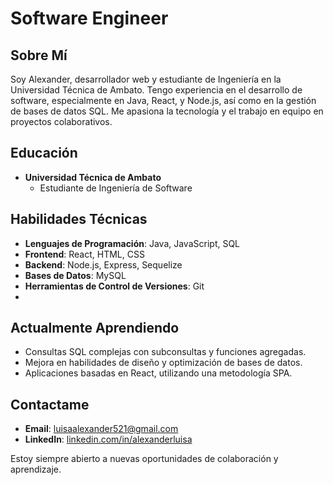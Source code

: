 # Software Engineer

## Sobre Mí
Soy Alexander, desarrollador web y estudiante de Ingeniería en la Universidad Técnica de Ambato. Tengo experiencia en el desarrollo de software, especialmente en Java, React, y Node.js, así como en la gestión de bases de datos SQL. Me apasiona la tecnología y el trabajo en equipo en proyectos colaborativos.

## Educación
- **Universidad Técnica de Ambato**
  - Estudiante de Ingeniería de Software

## Habilidades Técnicas
- **Lenguajes de Programación**: Java, JavaScript, SQL
- **Frontend**: React, HTML, CSS
- **Backend**: Node.js, Express, Sequelize
- **Bases de Datos**: MySQL
- **Herramientas de Control de Versiones**: Git
- 
## Actualmente Aprendiendo
- Consultas SQL complejas con subconsultas y funciones agregadas.
- Mejora en habilidades de diseño y optimización de bases de datos.
- Aplicaciones basadas en React, utilizando una metodología SPA.

## Contactame
- **Email**: luisaalexander521@gmail.com
- **LinkedIn**: [linkedin.com/in/alexanderluisa](https://linkedin.com/in/alexanderluisa)

Estoy siempre abierto a nuevas oportunidades de colaboración y aprendizaje.


